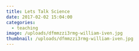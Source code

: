 ```yaml
---
title: Lets Talk Science
date: 2017-02-02 15:04:00
categories:
  - teaching
image: /uploads/dfmmzzi3rmg-william-iven.jpg
thumbnail: /uploads/dfmmzzi3rmg-william-iven.jpg
---
```

